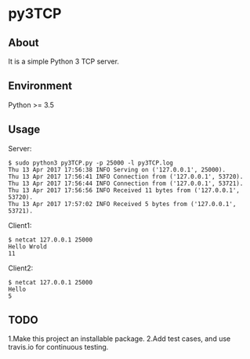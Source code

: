 py3TCP
=====
About
-----
It is a simple Python 3 TCP server. 

Environment
----------
Python >= 3.5


Usage
-----
Server:
```
$ sudo python3 py3TCP.py -p 25000 -l py3TCP.log
Thu 13 Apr 2017 17:56:38 INFO Serving on ('127.0.0.1', 25000).
Thu 13 Apr 2017 17:56:41 INFO Connection from ('127.0.0.1', 53720).
Thu 13 Apr 2017 17:56:44 INFO Connection from ('127.0.0.1', 53721).
Thu 13 Apr 2017 17:56:56 INFO Received 11 bytes from ('127.0.0.1', 53720).
Thu 13 Apr 2017 17:57:02 INFO Received 5 bytes from ('127.0.0.1', 53721).
```

Client1:
```
$ netcat 127.0.0.1 25000
Hello Wrold
11
```

Client2:
```
$ netcat 127.0.0.1 25000
Hello
5
```

TODO
-----
1.Make this project an installable package.
2.Add test cases, and use travis.io for continuous testing.
